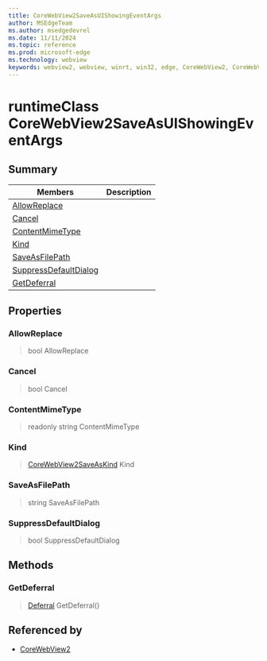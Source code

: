 ```yaml
---
title: CoreWebView2SaveAsUIShowingEventArgs
author: MSEdgeTeam
ms.author: msedgedevrel
ms.date: 11/11/2024
ms.topic: reference
ms.prod: microsoft-edge
ms.technology: webview
keywords: webview2, webview, winrt, win32, edge, CoreWebView2, CoreWebView2Controller, browser control, edge html, CoreWebView2SaveAsUIShowingEventArgs
---
```


# runtimeClass CoreWebView2SaveAsUIShowingEventArgs



## Summary

Members|Description
--|--
[AllowReplace](#allowreplace) | 
[Cancel](#cancel) | 
[ContentMimeType](#contentmimetype) | 
[Kind](#kind) | 
[SaveAsFilePath](#saveasfilepath) | 
[SuppressDefaultDialog](#suppressdefaultdialog) | 
[GetDeferral](#getdeferral) | 

## Properties

### AllowReplace

>  bool AllowReplace

### Cancel

>  bool Cancel

### ContentMimeType

> readonly  string ContentMimeType

### Kind

>  [CoreWebView2SaveAsKind](corewebview2saveaskind.md) Kind

### SaveAsFilePath

>  string SaveAsFilePath

### SuppressDefaultDialog

>  bool SuppressDefaultDialog



## Methods

### GetDeferral

> [Deferral](/uwp/api/Windows.Foundation.Deferral) GetDeferral()






## Referenced by

- [CoreWebView2](corewebview2.md)
